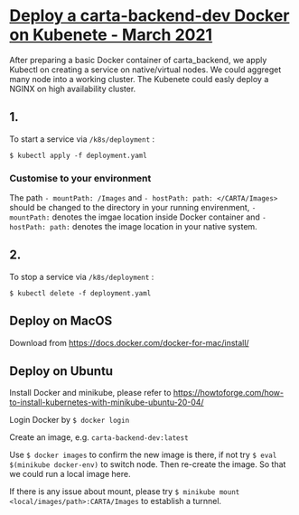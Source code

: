 # <span style="text-decoration:underline;">Deploy a carta-backend-dev Docker on Kubenete - March 2021</span>

After preparing a basic Docker container of carta_backend, we apply Kubectl on creating a service on native/virtual nodes. We could aggreget many node into a working cluster. The Kubenete could easly deploy a NGINX on high availability cluster.

## 1.
To start a service via `/k8s/deployment` :
```
$ kubectl apply -f deployment.yaml
```
### Customise to your environment
The path `- mountPath: /Images` and `- hostPath: path: </CARTA/Images>` should be changed to the directory in your running envirenment, `- mountPath:` denotes the imgae location inside Docker container and `- hostPath: path:` denotes the image location in your native system.

## 2.
To stop a service via `/k8s/deployment` :
```
$ kubectl delete -f deployment.yaml
```

## Deploy on MacOS
Download from https://docs.docker.com/docker-for-mac/install/

## Deploy on Ubuntu
Install Docker and minikube, please refer to https://howtoforge.com/how-to-install-kubernetes-with-minikube-ubuntu-20-04/

Login Docker by `$ docker login`

Create an image, e.g. `carta-backend-dev:latest`

Use `$ docker images` to confirm the new image is there, if not try `$ eval $(minikube docker-env)` to switch node.
Then re-create the image. So that we could run a local image here.

If there is any issue about mount, please try `$ minikube mount <local/images/path>:CARTA/Images` to establish a turnnel.
